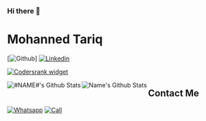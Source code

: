 ### Hi there 👋

<!--
**MohannedT/MohannedT** is a ✨ _special_ ✨ repository because its `README.md` (this file) appears on your GitHub profile.

Here are some ideas to get you started:

- 🔭 I’m currently working on ...
- 🌱 I’m currently learning ...
- 👯 I’m looking to collaborate on ...
- 🤔 I’m looking for help with ...
- 💬 Ask me about ...
- 📫 How to reach me: ...
- 😄 Pronouns: ...
- ⚡ Fun fact: ...
-->


# Mohanned Tariq

[![Github](https://img.shields.io/github/followers/abdallhsamy?label=Follow&style=social)]
[![Linkedin](https://img.shields.io/badge/-##-blue?style=flat-square&logo=linkedin&logoColor=white&link=https://www.linkedin.com/in//)](https://www.linkedin.com/in/mohanad-tariq/ )



[![Codersrank widget](https://cr-ss-service.azurewebsites.net/api/ScreenShot?widget=summary&username=abdallhsamy&layout=horizontal&width=240&badges=3&branding=false&style=--header-bg-color:%23111;--border-radius:10px;--name-font-size:0.8em;--rank-font-size:0.5em;--bg-color:%23222;--badge-bg-color:%23111;--badge-text-color:%23aaa)](https://profile.codersrank.io/user/MohannedT/)




<img align="left" alt="#NAME#'s Github Stats" src="https://github-readme-streak-stats.herokuapp.com/?user=abdallhsamy&theme=black-ice&hide_border=true&stroke=0000&background=060A0CD0" />


<img align="left" alt="Name's Github Stats" src="https://github-readme-stats.vercel.app/api?username=abdallhsamy&show_icons=true&hide_border=true&count_private=true" />


## Contact Me
[![Whatsapp](https://img.shields.io/badge/-##?style=flat-square&logo=whatsapp&logoColor=white&link=https://wa.me/201115992468)](https://wa.me/+201113617704) [![Call](https://img.shields.io/badge/-Click%20To%20Call-blue?style=flat-square&logo=mobile&logoColor=white&link=tel://+2)](tel://+201113617704)
